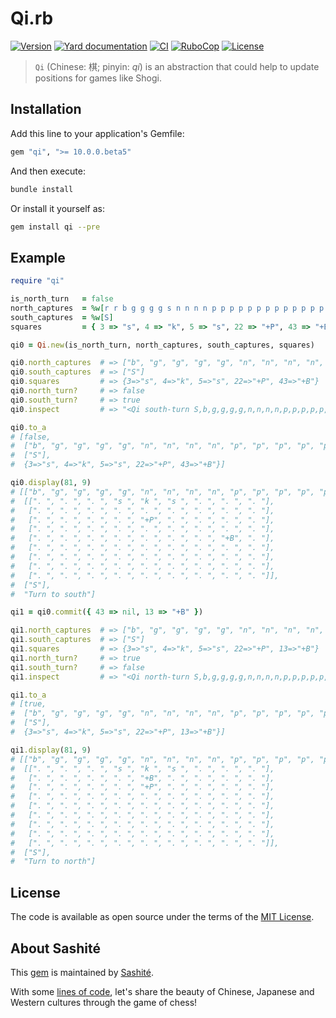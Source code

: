 # Qi.rb

[![Version](https://img.shields.io/github/v/tag/sashite/qi.rb?label=Version&logo=github)](https://github.com/sashite/qi.rb/releases)
[![Yard documentation](https://img.shields.io/badge/Yard-documentation-blue.svg?logo=github)](https://rubydoc.info/github/sashite/qi.rb/main)
[![CI](https://github.com/sashite/qi.rb/workflows/CI/badge.svg?branch=main)](https://github.com/sashite/qi.rb/actions?query=workflow%3Aci+branch%3Amain)
[![RuboCop](https://github.com/sashite/qi.rb/workflows/RuboCop/badge.svg?branch=main)](https://github.com/sashite/qi.rb/actions?query=workflow%3Arubocop+branch%3Amain)
[![License](https://img.shields.io/github/license/sashite/qi.rb?label=License&logo=github)](https://github.com/sashite/qi.rb/raw/main/LICENSE.md)

> `Qi` (Chinese: 棋; pinyin: _qí_) is an abstraction that could help to update positions for games like Shogi.

## Installation

Add this line to your application's Gemfile:

```ruby
gem "qi", ">= 10.0.0.beta5"
```

And then execute:

```sh
bundle install
```

Or install it yourself as:

```sh
gem install qi --pre
```

## Example

```ruby
require "qi"

is_north_turn   = false
north_captures  = %w[r r b g g g g s n n n n p p p p p p p p p p p p p p p p p]
south_captures  = %w[S]
squares         = { 3 => "s", 4 => "k", 5 => "s", 22 => "+P", 43 => "+B" }

qi0 = Qi.new(is_north_turn, north_captures, south_captures, squares)

qi0.north_captures  # => ["b", "g", "g", "g", "g", "n", "n", "n", "n", "p", "p", "p", "p", "p", "p", "p", "p", "p", "p", "p", "p", "p", "p", "p", "p", "p", "r", "r", "s"]
qi0.south_captures  # => ["S"]
qi0.squares         # => {3=>"s", 4=>"k", 5=>"s", 22=>"+P", 43=>"+B"}
qi0.north_turn?     # => false
qi0.south_turn?     # => true
qi0.inspect         # => "<Qi south-turn S,b,g,g,g,g,n,n,n,n,p,p,p,p,p,p,p,p,p,p,p,p,p,p,p,p,p,r,r,s 3:s,4:k,5:s,22:+P,43:+B>"

qi0.to_a
# [false,
#  ["b", "g", "g", "g", "g", "n", "n", "n", "n", "p", "p", "p", "p", "p", "p", "p", "p", "p", "p", "p", "p", "p", "p", "p", "p", "p", "r", "r", "s"],
#  ["S"],
#  {3=>"s", 4=>"k", 5=>"s", 22=>"+P", 43=>"+B"}]

qi0.display(81, 9)
# [["b", "g", "g", "g", "g", "n", "n", "n", "n", "p", "p", "p", "p", "p", "p", "p", "p", "p", "p", "p", "p", "p", "p", "p", "p", "p", "r", "r", "s"],
#  [[". ", ". ", ". ", "s ", "k ", "s ", ". ", ". ", ". "],
#   [". ", ". ", ". ", ". ", ". ", ". ", ". ", ". ", ". "],
#   [". ", ". ", ". ", ". ", "+P", ". ", ". ", ". ", ". "],
#   [". ", ". ", ". ", ". ", ". ", ". ", ". ", ". ", ". "],
#   [". ", ". ", ". ", ". ", ". ", ". ", ". ", "+B", ". "],
#   [". ", ". ", ". ", ". ", ". ", ". ", ". ", ". ", ". "],
#   [". ", ". ", ". ", ". ", ". ", ". ", ". ", ". ", ". "],
#   [". ", ". ", ". ", ". ", ". ", ". ", ". ", ". ", ". "],
#   [". ", ". ", ". ", ". ", ". ", ". ", ". ", ". ", ". "]],
#  ["S"],
#  "Turn to south"]

qi1 = qi0.commit({ 43 => nil, 13 => "+B" })

qi1.north_captures  # => ["b", "g", "g", "g", "g", "n", "n", "n", "n", "p", "p", "p", "p", "p", "p", "p", "p", "p", "p", "p", "p", "p", "p", "p", "p", "p", "r", "r", "s"]
qi1.south_captures  # => ["S"]
qi1.squares         # => {3=>"s", 4=>"k", 5=>"s", 22=>"+P", 13=>"+B"}
qi1.north_turn?     # => true
qi1.south_turn?     # => false
qi1.inspect         # => "<Qi north-turn S,b,g,g,g,g,n,n,n,n,p,p,p,p,p,p,p,p,p,p,p,p,p,p,p,p,p,r,r,s 3:s,4:k,5:s,22:+P,13:+B>"

qi1.to_a
# [true,
#  ["b", "g", "g", "g", "g", "n", "n", "n", "n", "p", "p", "p", "p", "p", "p", "p", "p", "p", "p", "p", "p", "p", "p", "p", "p", "p", "r", "r", "s"],
#  ["S"],
#  {3=>"s", 4=>"k", 5=>"s", 22=>"+P", 13=>"+B"}]

qi1.display(81, 9)
# [["b", "g", "g", "g", "g", "n", "n", "n", "n", "p", "p", "p", "p", "p", "p", "p", "p", "p", "p", "p", "p", "p", "p", "p", "p", "p", "r", "r", "s"],
#  [[". ", ". ", ". ", "s ", "k ", "s ", ". ", ". ", ". "],
#   [". ", ". ", ". ", ". ", "+B", ". ", ". ", ". ", ". "],
#   [". ", ". ", ". ", ". ", "+P", ". ", ". ", ". ", ". "],
#   [". ", ". ", ". ", ". ", ". ", ". ", ". ", ". ", ". "],
#   [". ", ". ", ". ", ". ", ". ", ". ", ". ", ". ", ". "],
#   [". ", ". ", ". ", ". ", ". ", ". ", ". ", ". ", ". "],
#   [". ", ". ", ". ", ". ", ". ", ". ", ". ", ". ", ". "],
#   [". ", ". ", ". ", ". ", ". ", ". ", ". ", ". ", ". "],
#   [". ", ". ", ". ", ". ", ". ", ". ", ". ", ". ", ". "]],
#  ["S"],
#  "Turn to north"]
```

## License

The code is available as open source under the terms of the [MIT License](https://opensource.org/licenses/MIT).

## About Sashité

This [gem](https://rubygems.org/gems/qi) is maintained by [Sashité](https://sashite.com/).

With some [lines of code](https://github.com/sashite/), let's share the beauty of Chinese, Japanese and Western cultures through the game of chess!
